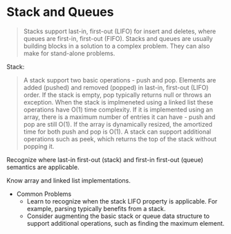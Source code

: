 # Stack and Queues #

> Stacks support last-in, first-out (LIFO) for insert and deletes, where queues are first-in, first-out (FIFO). Stacks and queues are usually building blocks
  in a solution to a complex problem. They can also make for stand-alone problems.
  
Stack:
> A stack support two basic operations - push and pop. Elements are added (pushed) and removed (popped) in last-in, first-out (LIFO) order. If the stack is empty,
  pop typically returns null or throws an exception. When the stack is implmeneted using a linked list these operations have O(1) time complexity. If it is implemented 
  using an array, there is a maximum number of entries it can have - push and pop are still O(1).  If the array is dynamically resized, the amortized time for both push
  and pop is O(1). A stack can support additional operations such as peek, which returns the top of the stack without popping it.
  

Recognize where last-in first-out (stack) and first-in first-out (queue) semantics are applicable.

Know array and linked list implementations.

- Common Problems
    - Learn to recognize when the stack LIFO property is applicable. For example, parsing typically benefits from a stack.
    - Consider augmenting the basic stack or queue data structure to support additional operations, such as finding the maximum element.